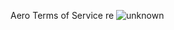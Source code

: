 Aero Terms of Service
re
![unknown](https://user-images.githubusercontent.com/97346314/150330827-9d4413e4-c9ae-4a82-9349-8123d032baa3.png)
